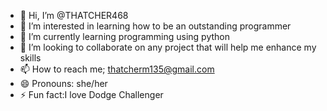 - 👋 Hi, I’m @THATCHER468
- 👀 I’m interested in learning how to be an outstanding programmer
- 🌱 I’m currently learning programming using python
- 💞️ I’m looking to collaborate on any project that will help me enhance my skills
- 📫 How to reach me; thatcherm135@gmail.com
- 😄 Pronouns: she/her
- ⚡ Fun fact:I love Dodge Challenger

<!---
THATCHER468/THATCHER468 is a ✨ special ✨ repository because its `README.md` (this file) appears on your GitHub profile.
You can click the Preview link to take a look at your changes.
--->
